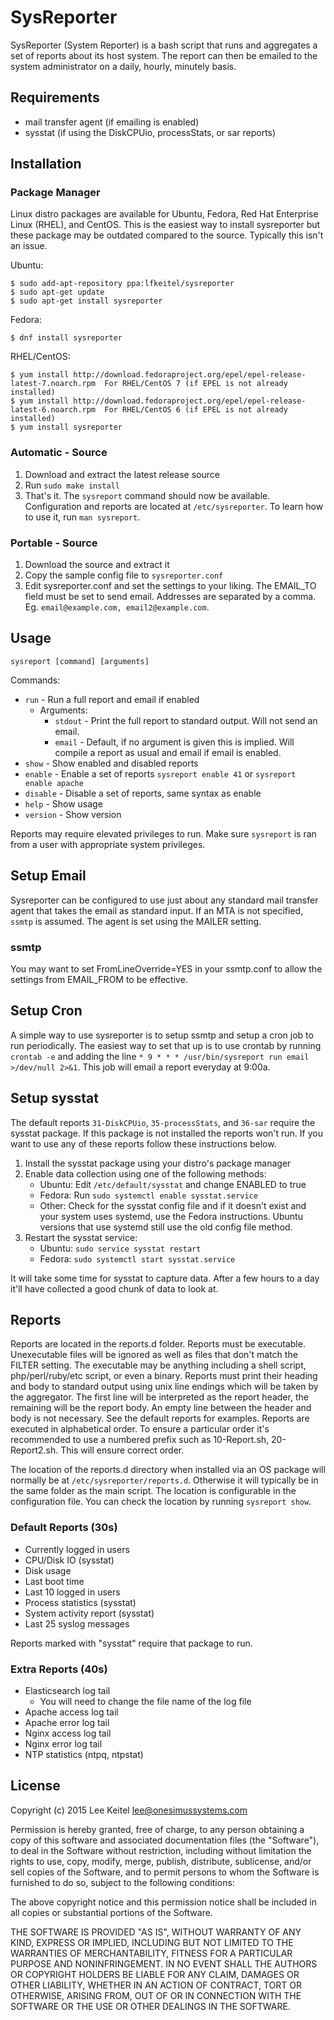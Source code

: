 # SysReporter

SysReporter (System Reporter) is a bash script that runs and aggregates a set of reports about its host system. The report can then be emailed to the system administrator on a daily, hourly, minutely basis.

## Requirements

* mail transfer agent (if emailing is enabled)
* sysstat (if using the DiskCPUio, processStats, or sar reports)

## Installation

### Package Manager

Linux distro packages are available for Ubuntu, Fedora, Red Hat Enterprise Linux (RHEL), and CentOS. This is the easiest way to install sysreporter but these package may be outdated compared to the source. Typically this isn't an issue.

Ubuntu:

```shell
$ sudo add-apt-repository ppa:lfkeitel/sysreporter
$ sudo apt-get update
$ sudo apt-get install sysreporter
```

Fedora:

```shell
$ dnf install sysreporter
```

RHEL/CentOS:

```shell
$ yum install http://download.fedoraproject.org/epel/epel-release-latest-7.noarch.rpm  For RHEL/CentOS 7 (if EPEL is not already installed)
$ yum install http://download.fedoraproject.org/epel/epel-release-latest-6.noarch.rpm  For RHEL/CentOS 6 (if EPEL is not already installed)
$ yum install sysreporter
```

### Automatic - Source

1. Download and extract the latest release source
2. Run `sudo make install`
3. That's it. The `sysreport` command should now be available. Configuration and reports are located at `/etc/sysreporter`. To learn how to use it, run `man sysreport`.

### Portable - Source

1. Download the source and extract it
2. Copy the sample config file to `sysreporter.conf`
3. Edit sysreporter.conf and set the settings to your liking. The EMAIL_TO field must be set to send email. Addresses are separated by a comma. Eg. `email@example.com, email2@example.com`.

## Usage

`sysreport [command] [arguments]`

Commands:

- `run` - Run a full report and email if enabled
	- Arguments:
		- `stdout` - Print the full report to standard output. Will not send an email.
		- `email` - Default, if no argument is given this is implied. Will compile a report as usual and email if email is enabled.
- `show` - Show enabled and disabled reports
- `enable` - Enable a set of reports `sysreport enable 41` or `sysreport enable apache`
- `disable` - Disable a set of reports, same syntax as enable
- `help` - Show usage
- `version` - Show version

Reports may require elevated privileges to run. Make sure `sysreport` is ran from a user with appropriate system privileges.

## Setup Email

Sysreporter can be configured to use just about any standard mail transfer agent that takes the email as standard input. If an MTA is not specified, `ssmtp` is assumed. The agent is set using the MAILER setting.

### ssmtp

You may want to set FromLineOverride=YES in your ssmtp.conf to allow the settings from EMAIL_FROM to be effective.

## Setup Cron

A simple way to use sysreporter is to setup ssmtp and setup a cron job to run periodically. The easiest way to set that up is to use crontab by running `crontab -e` and adding the line `* 9 * * * /usr/bin/sysreport run email >/dev/null 2>&1`. This job will email a report everyday at 9:00a.

## Setup sysstat

The default reports `31-DiskCPUio`, `35-processStats`, and `36-sar` require the sysstat package. If this package is not installed the reports won't run. If you want to use any of these reports follow these instructions below.

1. Install the sysstat package using your distro's package manager
2. Enable data collection using one of the following methods:
	- Ubuntu: Edit `/etc/default/sysstat` and change ENABLED to true
	- Fedora: Run `sudo systemctl enable sysstat.service`
	- Other: Check for the sysstat config file and if it doesn't exist and your system uses systemd, use the Fedora instructions. Ubuntu versions that use systemd still use the old config file method.
3. Restart the sysstat service:
	- Ubuntu: `sudo service sysstat restart`
	- Fedora: `sudo systemctl start sysstat.service`

It will take some time for sysstat to capture data. After a few hours to a day it'll have collected a good chunk of data to look at.

## Reports

Reports are located in the reports.d folder. Reports must be executable. Unexecutable files will be ignored as well as files that don't match the FILTER setting. The executable may be anything including a shell script, php/perl/ruby/etc script, or even a binary. Reports must print their heading and body to standard output using unix line endings which will be taken by the aggregator. The first line will be interpreted as the report header, the remaining will be the report body. An empty line between the header and body is not necessary. See the default reports for examples. Reports are executed in alphabetical order. To ensure a particular order it's recommended to use a numbered prefix such as 10-Report.sh, 20-Report2.sh. This will ensure correct order.

The location of the reports.d directory when installed via an OS package will normally be at `/etc/sysreporter/reports.d`. Otherwise it will typically be in the same folder as the main script. The location is configurable in the configuration file. You can check the location by running `sysreport show`.

### Default Reports (30s)

* Currently logged in users
* CPU/Disk IO (sysstat)
* Disk usage
* Last boot time
* Last 10 logged in users
* Process statistics (sysstat)
* System activity report (sysstat)
* Last 25 syslog messages

Reports marked with "sysstat" require that package to run.

### Extra Reports (40s)

* Elasticsearch log tail
	- You will need to change the file name of the log file
* Apache access log tail
* Apache error log tail
* Nginx access log tail
* Nginx error log tail
* NTP statistics (ntpq, ntpstat)

## License

Copyright (c) 2015 Lee Keitel <lee@onesimussystems.com>

Permission is hereby granted, free of charge, to any person obtaining a copy
of this software and associated documentation files (the "Software"), to deal
in the Software without restriction, including without limitation the rights
to use, copy, modify, merge, publish, distribute, sublicense, and/or sell
copies of the Software, and to permit persons to whom the Software is
furnished to do so, subject to the following conditions:

The above copyright notice and this permission notice shall be included in
all copies or substantial portions of the Software.

THE SOFTWARE IS PROVIDED "AS IS", WITHOUT WARRANTY OF ANY KIND, EXPRESS OR
IMPLIED, INCLUDING BUT NOT LIMITED TO THE WARRANTIES OF MERCHANTABILITY,
FITNESS FOR A PARTICULAR PURPOSE AND NONINFRINGEMENT.  IN NO EVENT SHALL THE
AUTHORS OR COPYRIGHT HOLDERS BE LIABLE FOR ANY CLAIM, DAMAGES OR OTHER
LIABILITY, WHETHER IN AN ACTION OF CONTRACT, TORT OR OTHERWISE, ARISING FROM,
OUT OF OR IN CONNECTION WITH THE SOFTWARE OR THE USE OR OTHER DEALINGS IN
THE SOFTWARE.
